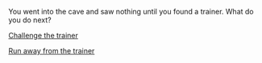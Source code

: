 You went into the cave and saw nothing until you found a trainer. What do you do next?

[Challenge the trainer](challenge-trainer.md)

[Run away from the trainer](run-from-trainer.md)
